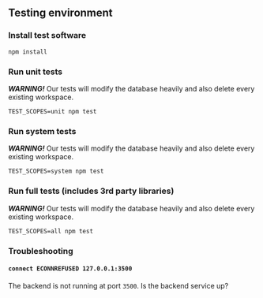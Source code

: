 ## Testing environment

### Install test software

```shell
npm install
```

### Run unit tests

***WARNING!*** Our tests will modify the database heavily and also delete every existing workspace.

```shell
TEST_SCOPES=unit npm test
```

### Run system tests

***WARNING!*** Our tests will modify the database heavily and also delete every existing workspace.

```shell
TEST_SCOPES=system npm test
```

### Run full tests (includes 3rd party libraries)

***WARNING!*** Our tests will modify the database heavily and also delete every existing workspace.

```shell
TEST_SCOPES=all npm test
```

### Troubleshooting

#### `connect ECONNREFUSED 127.0.0.1:3500`

The backend is not running at port `3500`. Is the backend service up?

